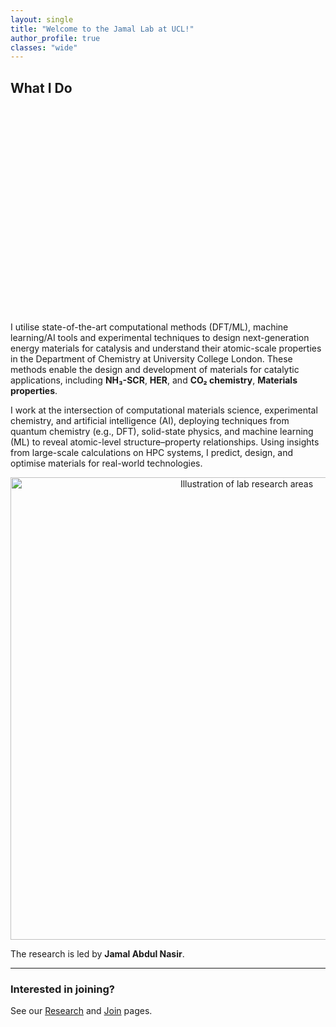 ```yaml
---
layout: single
title: "Welcome to the Jamal Lab at UCL!"
author_profile: true
classes: "wide"
---
```


## What I Do
<!-- Simple hero banner that does not depend on theme header logic -->
<div style="position:relative;height:320px;border-radius:12px;overflow:hidden;margin-bottom:1.5rem;">
  <div style="position:absolute;inset:0;background:url('/images/experiment_theory.jpg') center/cover no-repeat;filter:brightness(0.85);"></div>
  <div style="position:relative;z-index:1;display:flex;height:100%;align-items:center;justify-content:center;">
    <h1 style="color:white;text-shadow:0 2px 12px rgba(0,0,0,.35);font-size:clamp(24px,4vw,40px);margin:0;padding:0 1rem;text-align:center;">
    </h1>
  </div>
</div>

I utilise state-of-the-art computational methods (DFT/ML), machine learning/AI tools and experimental techniques to design next-generation energy materials for catalysis and understand their atomic-scale properties in the Department of Chemistry at University College London. These methods enable the design and development of materials for catalytic applications, including **NH₃-SCR**, **HER**, and **CO₂ chemistry**, **Materials properties**.

I work at the intersection of computational materials science, experimental chemistry, and artificial intelligence (AI), deploying techniques from quantum chemistry (e.g., DFT), solid-state physics, and machine learning (ML) to reveal atomic-level structure–property relationships. Using insights from large-scale calculations on HPC systems, I predict, design, and optimise materials for real-world technologies.

<p align="center">
  <img src="/images/hero-graphic.png" alt="Illustration of lab research areas" width="740">
</p>

The research is led by **Jamal Abdul Nasir**.

---

### Interested in joining?
See our [Research](/research/) and [Join](/join/) pages.
